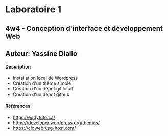 # Laboratoire 1
## 4w4 - Conception d'interface et développement Web
## Auteur: Yassine Diallo
#### Description
- Installation local de Wordpress
- Création d'un thème simple
- Création d'un dépot git local
- Création d'un dépot github

#### Références
- https://eddytuto.ca/
- https://developer.wordpress.org/themes/
- https://cidweb4.sg-host.com/



